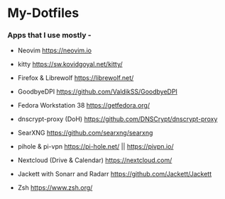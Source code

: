 # My-Dotfiles
### Apps that I use mostly -

- Neovim https://neovim.io

- kitty https://sw.kovidgoyal.net/kitty/

- Firefox & Librewolf https://librewolf.net/

- GoodbyeDPI https://github.com/ValdikSS/GoodbyeDPI

- Fedora Workstation 38 https://getfedora.org/

- dnscrypt-proxy (DoH) https://github.com/DNSCrypt/dnscrypt-proxy

- SearXNG https://github.com/searxng/searxng

- pihole & pi-vpn https://pi-hole.net/ || https://pivpn.io/

- Nextcloud (Drive & Calendar) https://nextcloud.com/

- Jackett with Sonarr and Radarr https://github.com/Jackett/Jackett

- Zsh https://www.zsh.org/

